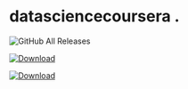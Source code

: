 # datasciencecoursera .     
![GitHub All Releases](https://img.shields.io/github/downloads/MitaliBo/datasciencecoursera/total?style=flat-square)

[ ![Download](https://api.bintray.com/packages/cliutils/CLI11/CLI11%3Acliutils/images/download.svg) ](https://bintray.com/cliutils/CLI11/CLI11%3Acliutils/_latestVersion)



[ ![Download](http://10.6.253.237:8090/image/images/download.jpg) ](https://search.gocenter.io/github.com~2Fsirupsen~2Flogrus/info?version=v1.4.3-0.20191026113918-67a7fdcf741f)
